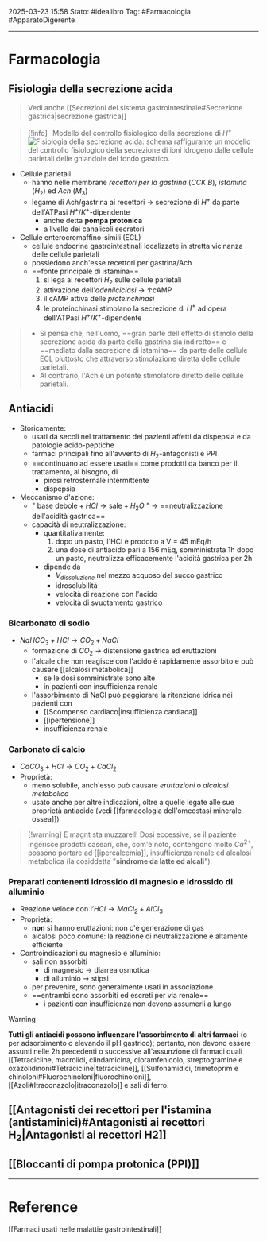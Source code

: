 2025-03-23 15:58
Stato: #idealibro 
Tag: #Farmacologia #ApparatoDigerente 

---
# Farmacologia
## Fisiologia della secrezione acida
>Vedi anche [[Secrezioni del sistema gastrointestinale#Secrezione gastrica|secrezione gastrica]]

>[!info]- Modello del controllo fisiologico della secrezione di $H^+$
>![Fisiologia della secrezione acida: schema raffigurante un modello del controllo fisiologico della secrezione di ioni idrogeno dalle cellule parietali delle ghiandole del fondo gastrico.](https://i.imgur.com/BBUKwHf.png)
- Cellule parietali
	- hanno nelle membrane *recettori per la gastrina* (*CCK B*), *istamina* ($H_2$) ed *Ach* ($M_3$)
	- legame di Ach/gastrina ai recettori → secrezione di $H^+$ da parte dell'ATPasi $H^+/K^+$-dipendente
		- anche detta **pompa protonica**
		- a livello dei canalicoli secretori
- Cellule enterocromaffino-simili (ECL)
	- cellule endocrine gastrointestinali localizzate in stretta vicinanza delle cellule parietali
	- possiedono anch'esse recettori per gastrina/Ach
	- ==fonte principale di istamina==
		1. si lega ai recettori $H_2$ sulle cellule parietali
		2. attivazione dell'*adenilciclasi* → ↑cAMP
		3. il cAMP attiva delle *proteinchinasi*
		4. le proteinchinasi stimolano la secrezione di $H^+$ ad opera dell'ATPasi $H^+/K^+$-dipendente

>- Si pensa che, nell'uomo, ==gran parte dell'effetto di stimolo della secrezione acida da parte della gastrina sia indiretto== e ==mediato dalla secrezione di istamina== da parte delle cellule ECL piuttosto che attraverso stimolazione diretta delle cellule parietali.
>- Al contrario, l'Ach è un potente stimolatore diretto delle cellule parietali.
## Antiacidi
- Storicamente:
	- usati da secoli nel trattamento dei pazienti affetti da dispepsia e da patologie acido-peptiche
	- farmaci principali fino all'avvento di $H_2$-antagonisti e PPI
	- ==continuano ad essere usati== come prodotti da banco per il trattamento, al bisogno, di
		- pirosi retrosternale intermittente
		- dispepsia
- Meccanismo d'azione:
	- " $\text{base debole} + HCl → \text{sale} + H_2O$ " → ==neutralizzazione dell'acidità gastrica==
	- capacità di neutralizzazione:
		- quantitativamente:
			1. dopo un pasto, l'HCl è prodotto a V = 45 mEq/h
			2. una dose di antiacido pari a 156 mEq, somministrata 1h dopo un pasto, neutralizza efficacemente l'acidità gastrica per 2h
		- dipende da
			- $V_{dissoluzione}$ nel mezzo acquoso del succo gastrico
			- idrosolubilità
			- velocità di reazione con l'acido
			- velocità di svuotamento gastrico
### Bicarbonato di sodio
- $NaHCO_3 + HCl → CO_2 + NaCl$
	- formazione di $CO_2$ → distensione gastrica ed eruttazioni
	- l'alcale che non reagisce con l'acido è rapidamente assorbito e può causare [[alcalosi metabolica]]
		- se le dosi somministrate sono alte
		- in pazienti con insufficienza renale
	- l'assorbimento di NaCl può peggiorare la ritenzione idrica nei pazienti con
		- [[Scompenso cardiaco|insufficienza cardiaca]]
		- [[ipertensione]]
		- insufficienza renale
### Carbonato di calcio
- $CaCO_3 + HCl → CO_2 + CaCl_2$
- Proprietà:
	- meno solubile, anch'esso può causare *eruttazioni* o *alcalosi metabolica*
	- usato anche per altre indicazioni, oltre a quelle legate alle sue proprietà antiacide (vedi [[farmacologia dell'omeostasi minerale ossea]])
>[!warning] E magnt sta muzzarell!
>Dosi eccessive, se il paziente ingerisce prodotti caseari, che, com'è noto, contengono molto $Ca^{2+}$, possono portare ad [[ipercalcemia]], insufficienza renale ed alcalosi metabolica (la cosiddetta "**sindrome da latte ed alcali**").
### Preparati contenenti idrossido di magnesio e idrossido di alluminio
- $\text{Reazione veloce con l'}HCl → MaCl_2 + AlCl_3$
- Proprietà:
	- **non** si hanno eruttazioni: non c'è generazione di gas
	- alcalosi poco comune: la reazione di neutralizzazione è altamente efficiente
- Controindicazioni su magnesio e alluminio:
	- sali non assorbiti
		- di magnesio → diarrea osmotica
		- di alluminio → stipsi
	- per prevenire, sono generalmente usati in associazione
	- ==entrambi sono assorbiti ed escreti per via renale==
		- i pazienti con insufficienza non devono assumerli a lungo
>[!warning]
>**Tutti gli antiacidi possono influenzare l'assorbimento di altri farmaci** (o per adsorbimento o elevando il pH gastrico); pertanto, non devono essere assunti nelle 2h precedenti o successive all'assunzione di farmaci quali [[Tetracicline, macrolidi, clindamicina, cloramfenicolo, streptogramine e oxazolidinoni#Tetracicline|tetracicline]], [[Sulfonamidici, trimetoprim e chinoloni#Fluorochinoloni|fluorochinoloni]], [[Azoli#Itraconazolo|itraconazolo]] e sali di ferro.
## [[Antagonisti dei recettori per l'istamina (antistaminici)#Antagonisti ai recettori H$_2$|Antagonisti ai recettori H2]]
## [[Bloccanti di pompa protonica (PPI)]]







---
# Reference
[[Farmaci usati nelle malattie gastrointestinali]]